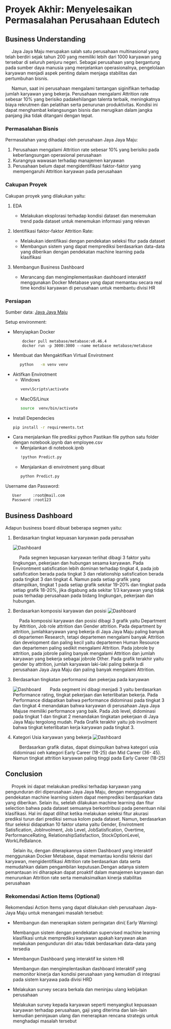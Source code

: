# Proyek Akhir: Menyelesaikan Permasalahan Perusahaan Edutech

## Business Understanding

&nbsp;&nbsp;&nbsp;&nbsp;&nbsp;Jaya Jaya Maju merupakan salah satu perusahaan multinasional yang telah berdiri sejak tahun 200 yang memiliki lebih dari 1000 karyawan yang tersebar di seluruh penjuru negeri. Sebagai perusahaan yang bergantung pada sumber daya manusia yang menjelankan operasionalnya, pengelolaan karyawan menjadi aspek penting dalam menjaga stabilitas dan pertumbuhan bisnis.

&nbsp;&nbsp;&nbsp;&nbsp;&nbsp;Namun, saat ini perusahaan mengalami tantangan siginifikan terhadap jumlah karyawan yang bekerja. Perusahaan mengalami Attrition rate sebesar 10% yang berisiko padakehilangan talenta terbaik, meningkatnya biaya rekrutmen dan pelatihan serta penurunan produktivitas. Kondisi ini dapat menghambat kelangsungan bisnis dan merugikan dalam jangka panjang jika tidak ditangani dengan tepat.

### Permasalahan Bisnis

Permasalahan yang dihadapi oleh perusahaan Jaya Jaya Maju:
1. Perusahaan mengalami Attrition rate sebesar 10% yang berisiko pada keberlangsungan operasional perusahaan
2. Kurangnya wawasan terhadap manajemen karyawan
3. Perusahaan belum dapat mengidentifikasi faktor-faktor yang mempengaruhi Attrition karyawan pada perusahaan

### Cakupan Proyek

Cakupan proyek yang dilakukan yaitu:
1. EDA
   - Melakukan eksplorasi terhadap kondisi dataset dan menemukan trend pada dataset untuk menemukan informasi yang relevan
3. Identifikasi faktor-faktor Attrition Rate:
   - Melakukan identifikasi dengan pendekatan seleksi fitur pada dataset
   - Membangun sistem yang dapat memprediksi berdasarkan data-data yang diberikan dengan pendekatan machine learning pada klasifikasi
   
3. Membangun Business Dashboard
   - Merancang dan mengimplementasikan dashboard interaktif menggunakan Docker Metabase yang dapat memantau secara real time kondisi karyawan di perusahaan untuk membantu divisi HR

### Persiapan

Sumber data: [Jaya Jaya Maju](https://github.com/dicodingacademy/dicoding_dataset/tree/main/employee)

Setup environment:
- Menyiapkan Docker
   ```
       docker pull metabase/metabase:v0.46.4
       docker run -p 3000:3000 --name metabase metabase/metabase
   ```
- Membuat dan Mengaktifkan Virtual Envirotment
   ```bash
      python   -m venv venv
   ```
- Aktifkan Envirotment
  - Windows
    ```bash
    venv\Scripts\activate
    ```
  - MacOS/Linux
    ```bash
    source  venv/bin/activate
    ```
- Install Dependecies
    ```bash
    pip install -r requirements.txt
    ```
-  Cara menjalankan file prediksi python
   Pastikan file python satu folder dengan notebook.ipynb dan employee.csv
   - Menjalankan di notebook.ipnb
     ```bash
     !python Predict.py
     ```
   - Menjalankan di envirotment yang dibuat
     ```bash
     python Predict.py
     ```
     

Username dan Password:
```
   User     :root@mail.com
   Password :root123
```
## Business Dashboard

Adapun business board dibuat beberapa segmen yaitu:
1. Berdasarkan tingkat kepuasan karyawan pada perusahan

   ![Dashboard](https://raw.githubusercontent.com/Junazidomi/latihan-branch/refs/heads/main/Dashboard%20(5).png)
   
   &nbsp;&nbsp;&nbsp;&nbsp;&nbsp;Pada segmen kepuasan karyawan terlihat dibagi 3 faktor yaitu lingkungan, pekerjaan dan hubungan sesama karyawan. Pada Environtment    satisfication lebih dominan terhadap tingkat 4, pada job satisfication berada pada tingkat 3 dan relationship satisfication berada pada tingkat 3 dan               tingkat 4. Namun pada setiap grafik yang ditampilkan, tingkat 1 pada setiap grafik sekitar 19-20% dan tingkat pada setiap grafik 18-20%, jika digabung ada          sekitar 1/3 karyawan yang tidak puas terhadap perusahaan pada bidang lingkungan, pekerjaan dan hubungan.
   
2. Berdasarkan komposisi karyawan dan posisi
   ![Dashboard](https://raw.githubusercontent.com/Junazidomi/latihan-branch/refs/heads/main/Dashboard%20(2).png)

   &nbsp;&nbsp;&nbsp;&nbsp;&nbsp;Pada komposisi karyawan dan posisi dibagi 3 grafik yaitu Department by Attrition, Job role attrition dan Gender attrition.  Pada      department by attrition, jumlahkaryawan yang bekerja di Jaya Jaya Maju paling banyak di departemen Research, tetapi departemen mengalami banyak Attrition dan       development dan paling kecil yaitu departemen Human Resource dan departemen paling sedikit mengalami Attrition. Pada jobrole by attrition, pada jobrole paling      banyak mengalami Attrition dan jumlah karyawan yang bekerja sebagai jobrole Other. Pada grafik terakhir yaitu gender by attrition, jumlah karyawan laki-laki        paling bekerja di perusahaan Jaya Jaya Maju dan paling banyak mengalami Attrition.
   
3. Berdasarkan tingkatan performansi dan pekerjaa pada karyawan
   
   ![Dashboard](https://raw.githubusercontent.com/Junazidomi/latihan-branch/refs/heads/main/Dashboard%20(3).png)
   &nbsp;&nbsp;&nbsp;&nbsp;&nbsp; Pada segment ini dibagi menjadi 3 yaitu berdasarkan Performance rating, tingkat pekerjaan dan keterlibatan bekerja. Pada             Performance didapatkan bahwa performance didominasi pada tingkat 3 dan tingkat 4 menandakan bahwa karyawan di perusahaan Jaya Jaya Majuse memiliki performance      yang baik. Pada Job level, didominasi pada tingkat 1 dan tingkat 2 menandakan tingkatan pekerjaan di Jaya Jaya Maju tergolong mudah. Pada Grafik terakhir yaitu    job involment bahwa tingkat keterlibatan kerja karyawan pada tingkat 3.
   
4. Kategori Usia karyawan yang bekerja
   ![Dashboard](https://raw.githubusercontent.com/Junazidomi/latihan-branch/refs/heads/main/Dashboard%20(4).png)

   &nbsp;&nbsp;&nbsp;&nbsp;&nbsp;Berdasarkan grafik diatas, dapat disimpulkan bahwa kategori usia didominasi oeh kategori Early Career (18-25) dan Mid Career (36-     45). Namun tingkat attrition karyawan paling tinggi pada Early Career (18-25)


## Conclusion

&nbsp;&nbsp;&nbsp;&nbsp;&nbsp;Proyek ini dapat melakukan prediksi terhadap karyawan yang pengunduran diri diperusahaan Jaya Jaya Maju, dengan menggunakan pendekatan machine learning sistem dapat memprediksi berdasarkan data yang diberikan. Selain itu, setelah dilakukan machine learning dan fitur selection bahwa pada dataset semuanya berkontribusi pada penentuan nilai klasifikasi. Hal ini dapat dilihat ketika melakukan seleksi fitur akurasi prediksi turun dari prediksi semua kolom pada dataset. Namun, berdasarkan fitur seleksi didapatkan 10 faktor utama yaitu Gender, Envirotment Satisfication, JobInvolment, Job Level, JobSatisfication, Overtime, PerformanceRating, RelationshipSatisfaction, StockOptionLevel, WorkLifeBalance.

&nbsp;&nbsp;&nbsp;&nbsp;&nbsp; Selain itu, dengan diterapkannya sistem Dashboard yang interaktif menggunakan Docker Metabase, dapat memantau kondisi teknisi dari karyawan, mengidentifikasi Attrition rate berdasarkan data serta memudahkan dalam pengambilan keputusan.Dengan adanya sistem pemantauan ini diharapkan dapat proaktif dalam manajemen karyawan dan menurunkan Attrition rate serta memaksimalkan kinerja stabilitas perusahaan

### Rekomendasi Action Items (Optional)

Rekomendasi Action Items yang dapat dilakukan oleh perusahaan Jaya-Jaya Maju untuk menangani masalah tersebut:

- Membangun dan menerapkan sistem peringatan dini( Early Warning)
  
  Membangun sistem dengan pendekatan supervised machine learning klasifikasi untuk memprediksi karyawan apakah karyawan akan melakukan pengunduran diri atau tidak    berdasarkan data-data yang tersedia
  
- Membangun Dashboard yang interaktif ke sistem HR

  Membangun dan mengimplentasikan dashboard interaktif yang memonitor kinerja dan kondisi perusahaan yang kemudian di integrasi pada sistem karyawa pada divisi HRD
  
- Melakukan survey secara berkala dan meninjau ulang kebijakan perusahaan

  Melakukan survey kepada karyawan seperti menyangkut kepuasaan karyawan terhadap perusahaan, gaji yang diterima dan lain-lain kemudian peninjauan ulang dan          menerapkan rencana strategis untuk menghadapi masalah tersebut
  

